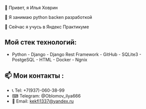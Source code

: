 👋 Привет, я Илья Ховрин

👀 Я занимаю python backen разработкой

🌱 Сейчас я учусь в Яндекс Практикуме

Мой стек технологий:
---
- Python - Django - Django Rest  Framework - GitHub  - SQLite3 - PostgeSQL - HTML - Docker - Ngnix

📫 Мои контакты : 
---
- 📞 Tel: +7(937)-060-38-99
- ⌨ Telegram: @Oblomov_ilya666
- 📧 Email: kekfi1337@yandex.ru
